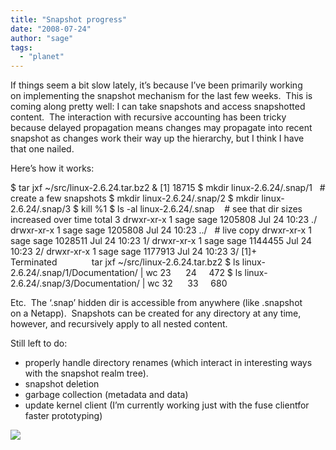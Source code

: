 ```yaml
---
title: "Snapshot progress"
date: "2008-07-24"
author: "sage"
tags: 
  - "planet"
---
```


If things seem a bit slow lately, it’s because I’ve been primarily working  
on implementing the snapshot mechanism for the last few weeks.  This is  
coming along pretty well: I can take snapshots and access snapshotted  
content.  The interaction with recursive accounting has been tricky  
because delayed propagation means changes may propagate into recent  
snapshot as changes work their way up the hierarchy, but I think I have  
that one nailed.

Here’s how it works:

$ tar jxf ~/src/linux-2.6.24.tar.bz2 &
\[1\] 18715
$ mkdir linux-2.6.24/.snap/1   # create a few snapshots
$ mkdir linux-2.6.24/.snap/2
$ mkdir linux-2.6.24/.snap/3
$ kill %1
$ ls -al linux-2.6.24/.snap    # see that dir sizes increased over time
total 3
drwxr-xr-x 1 sage sage 1205808 Jul 24 10:23 ./
drwxr-xr-x 1 sage sage 1205808 Jul 24 10:23 ../   # live copy
drwxr-xr-x 1 sage sage 1028511 Jul 24 10:23 1/
drwxr-xr-x 1 sage sage 1144455 Jul 24 10:23 2/
drwxr-xr-x 1 sage sage 1177913 Jul 24 10:23 3/
\[1\]+  Terminated              tar jxf ~/src/linux-2.6.24.tar.bz2
$ ls linux-2.6.24/.snap/1/Documentation/ | wc
23      24     472
$ ls linux-2.6.24/.snap/3/Documentation/ | wc
32      33     680

Etc.  The ‘.snap’ hidden dir is accessible from anywhere (like .snapshot  
on a Netapp).  Snapshots can be created for any directory at any time,  
however, and recursively apply to all nested content.

Still left to do:

- properly handle directory renames (which interact in interesting ways with the snapshot realm tree).
- snapshot deletion
- garbage collection (metadata and data)
- update kernel client (I’m currently working just with the fuse clientfor faster prototyping)

![](http://track.hubspot.com/__ptq.gif?a=268973&k=14&bu=http://ceph.com&r=http://ceph.com/uncategorized/snapshot-progress/&bvt=rss&p=wordpress)
